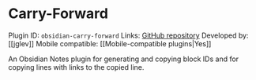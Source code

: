 # Carry-Forward

Plugin ID: `obsidian-carry-forward`
Links: [GitHub repository](https://github.com/jglev/obsidian-carry-forward)
Developed by: [[jglev]]
Mobile compatible: [[Mobile-compatible plugins|Yes]]

An Obsidian Notes plugin for generating and copying block IDs and for copying lines with links to the copied line.

